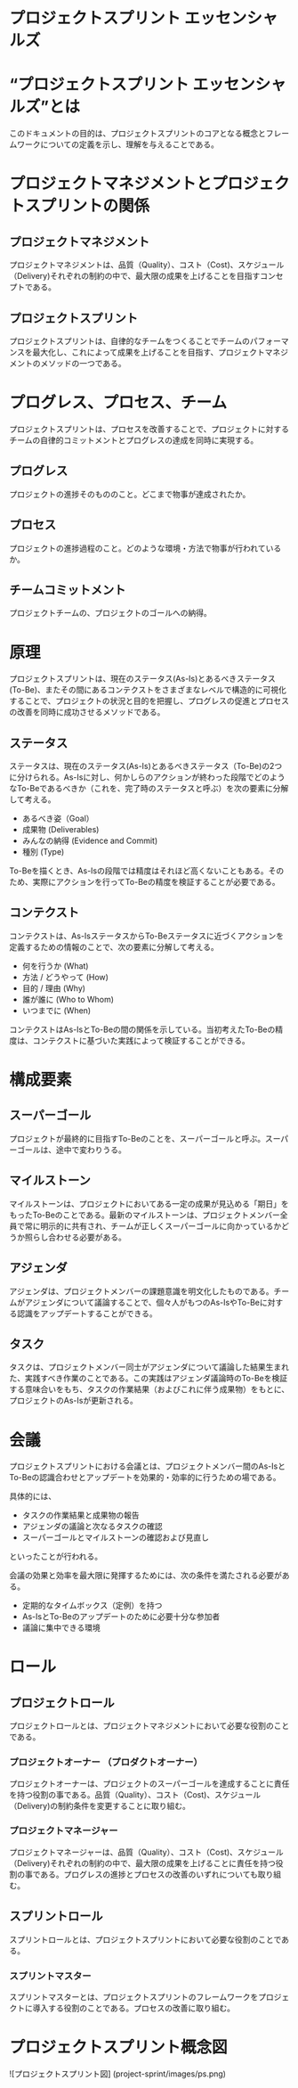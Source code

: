 # プロジェクトスプリント エッセンシャルズ

# “プロジェクトスプリント エッセンシャルズ”とは

このドキュメントの目的は、プロジェクトスプリントのコアとなる概念とフレームワークについての定義を示し、理解を与えることである。


# プロジェクトマネジメントとプロジェクトスプリントの関係


## プロジェクトマネジメント

プロジェクトマネジメントは、品質（Quality）、コスト（Cost)、スケジュール（Delivery)それぞれの制約の中で、最大限の成果を上げることを目指すコンセプトである。


## プロジェクトスプリント

プロジェクトスプリントは、自律的なチームをつくることでチームのパフォーマンスを最大化し、これによって成果を上げることを目指す、プロジェクトマネジメントのメソッドの一つである。

# プログレス、プロセス、チーム

プロジェクトスプリントは、プロセスを改善することで、プロジェクトに対するチームの自律的コミットメントとプログレスの達成を同時に実現する。

## プログレス

プロジェクトの進捗そのもののこと。どこまで物事が達成されたか。

## プロセス
プロジェクトの進捗過程のこと。どのような環境・方法で物事が行われているか。

## チームコミットメント
プロジェクトチームの、プロジェクトのゴールへの納得。


# 原理

プロジェクトスプリントは、現在のステータス(As-Is)とあるべきステータス(To-Be)、またその間にあるコンテクストをさまざまなレベルで構造的に可視化することで、プロジェクトの状況と目的を把握し、プログレスの促進とプロセスの改善を同時に成功させるメソッドである。


## ステータス
ステータスは、現在のステータス(As-Is)とあるべきステータス（To-Be)の2つに分けられる。As-Isに対し、何かしらのアクションが終わった段階でどのようなTo-Beであるべきか（これを、完了時のステータスと呼ぶ）を次の要素に分解して考える。
*   あるべき姿（Goal）
*   成果物 (Deliverables)
*   みんなの納得 (Evidence and Commit)
*   種別 (Type)

To-Beを描くとき、As-Isの段階では精度はそれほど高くないこともある。そのため、実際にアクションを行ってTo-Beの精度を検証することが必要である。


## コンテクスト
コンテクストは、As-IsステータスからTo-Beステータスに近づくアクションを定義するための情報のことで、次の要素に分解して考える。
*   何を行うか (What)
*   方法 / どうやって (How)
*   目的 / 理由 (Why)
*   誰が誰に (Who to Whom)
*   いつまでに (When)

コンテクストはAs-IsとTo-Beの間の関係を示している。当初考えたTo-Beの精度は、コンテクストに基づいた実践によって検証することができる。

# 構成要素

## スーパーゴール
プロジェクトが最終的に目指すTo-Beのことを、スーパーゴールと呼ぶ。スーパーゴールは、途中で変わりうる。

## マイルストーン
マイルストーンは、プロジェクトにおいてある一定の成果が見込める「期日」をもったTo-Beのことである。最新のマイルストーンは、プロジェクトメンバー全員で常に明示的に共有され、チームが正しくスーパーゴールに向かっているかどうか照らし合わせる必要がある。

## アジェンダ
アジェンダは、プロジェクトメンバーの課題意識を明文化したものである。チームがアジェンダについて議論することで、個々人がもつのAs-IsやTo-Beに対する認識をアップデートすることができる。

## タスク
タスクは、プロジェクトメンバー同士がアジェンダについて議論した結果生まれた、実践すべき作業のことである。この実践はアジェンダ議論時のTo-Beを検証する意味合いをもち、タスクの作業結果（およびこれに伴う成果物）をもとに、プロジェクトのAs-Isが更新される。


# 会議

プロジェクトスプリントにおける会議とは、プロジェクトメンバー間のAs-IsとTo-Beの認識合わせとアップデートを効果的・効率的に行うための場である。

具体的には、

*   タスクの作業結果と成果物の報告
*   アジェンダの議論と次なるタスクの確認
*   スーパーゴールとマイルストーンの確認および見直し

といったことが行われる。

会議の効果と効率を最大限に発揮するためには、次の条件を満たされる必要がある。　

* 定期的なタイムボックス（定例）を持つ
* As-IsとTo-Beのアップデートのために必要十分な参加者
* 議論に集中できる環境

# ロール

## プロジェクトロール

プロジェクトロールとは、プロジェクトマネジメントにおいて必要な役割のことである。

### プロジェクトオーナー  （プロダクトオーナー）
プロジェクトオーナーは、プロジェクトのスーパーゴールを達成することに責任を持つ役割の事である。品質（Quality）、コスト（Cost)、スケジュール（Delivery)の制約条件を変更することに取り組む。

### プロジェクトマネージャー
プロジェクトマネージャーは、品質（Quality）、コスト（Cost)、スケジュール（Delivery)それぞれの制約の中で、最大限の成果を上げることに責任を持つ役割の事である。プログレスの進捗とプロセスの改善のいずれについても取り組む。


## スプリントロール
スプリントロールとは、プロジェクトスプリントにおいて必要な役割のことである。

### スプリントマスター
スプリントマスターとは、プロジェクトスプリントのフレームワークをプロジェクトに導入する役割のことである。プロセスの改善に取り組む。

# プロジェクトスプリント概念図
![プロジェクトスプリント図] (project-sprint/images/ps.png)
